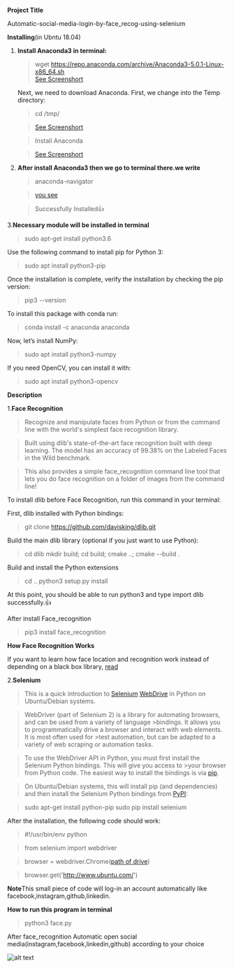 **Project Title**






Automatic-social-media-login-by-face_recog-using-selenium



**Installing**(in Ubntu 18.04)



1. **Install Anaconda3 in terminal:**
    >wget https://repo.anaconda.com/archive/Anaconda3-5.0.1-Linux-x86_64.sh  
    >[See Screenshort](https://github.com/sunil9768/Automatic-social-media-login-by-face_recog-using-selenium/blob/master/install-anaconda-ubuntu003.png)
    
    
    Next, we need to download Anaconda. First, we change into the Temp directory:
    > cd /tmp/
    
    
    
    >[See Screenshort](https://github.com/sunil9768/Automatic-social-media-login-by-face_recog-using-selenium/blob/master/install-anaconda-ubuntu002.png)
    
    >Install Anaconda
    
    >[See Screenshort](https://github.com/sunil9768/Automatic-social-media-login-by-face_recog-using-selenium/blob/master/install-anaconda-ubuntu005-300x57.png)   
    
    
2. **After install Anaconda3 then we go to terminal there.we write**


   >anaconda-navigator


   >[you see](https://github.com/sunil9768/Automatic-social-media-login-by-face_recog-using-selenium/blob/master/Screenshot%20from%202019-02-16%2016-44-43.png)
    
    
    
    > Successfully Installed:+1:
    
    
  3.**Necessary module will  be installed in terminal**
 
 >sudo apt-get install python3.6
 
 Use the following command to install pip for Python 3:
 
 
 >sudo apt install python3-pip
 
 
 Once the installation is complete, verify the installation by checking the pip version:
 
 
 
 
 >pip3 --version
 
 
 To install this package with conda run:
 
 
 
 
 >conda install -c anaconda anaconda 
 
 
 Now, let’s install NumPy:
 
 
 
 >sudo apt install python3-numpy
 
 
 
 
 If you need OpenCV, you can install it with:
 
 
 
 >sudo apt install python3-opencv
 
 
 
 
 
 
 
 
 
 
 
 
 
 
 
 **Description**
 
 
 1.**Face Recognition**
 
 
 
 >Recognize and manipulate faces from Python or from the command line with the world's simplest face recognition library.

>Built using dlib's state-of-the-art face recognition built with deep learning. The model has an accuracy of 99.38% on the Labeled Faces in the Wild benchmark.

>This also provides a simple face_recognition command line tool that lets you do face recognition on a folder of images from the command line!


To install dlib before Face Recognition, run this command in your terminal:

 First, dlib installed with Python bindings:
 
 
 >git clone https://github.com/davisking/dlib.git
 
 
 Build the main dlib library (optional if you just want to use Python):
 
 
 
 >cd dlib
 >mkdir build; cd build; cmake ..; cmake --build .
 
 
 Build and install the Python extensions
 
 
 
 >cd ..
 >python3 setup.py install
 
 
 
 At this point, you should be able to run python3 and type import dlib successfully.:+1:
 
 
 After install Face_recognition
 
 
 

 > pip3 install face_recognition
 
 
 
**How Face Recognition Works**

If you want to learn how face location and recognition work instead of depending on a black box library, [read](https://medium.com/@ageitgey/machine-learning-is-fun-part-4-modern-face-recognition-with-deep-learning-c3cffc121d78)


2.**Selenium**
> This is a quick introduction to [Selenium](https://www.seleniumhq.org/) [WebDrive](http://www.aosabook.org/en/selenium.html) in Python on Ubuntu/Debian systems.

>WebDriver (part of Selenium 2) is a library for automating browsers, and can be used from a variety of language >bindings. It allows you to programmatically drive a browser and interact with web elements. It is most often used for >test automation, but can be adapted to a variety of web scraping or automation tasks.

>To use the WebDriver API in Python, you must first install the Selenium Python bindings. This will give you access to >your browser from Python code. The easiest way to install the bindings is via [pip](https://pip.pypa.io/en/stable/).

>On Ubuntu/Debian systems, this will install pip (and dependencies) and then install the Selenium Python bindings from [PyPI](https://pypi.org/project/selenium/): 


>sudo apt-get install python-pip
>sudo pip install selenium

After the installation, the following code should work: 


>#!/usr/bin/env python

>from selenium import webdriver

>browser = webdriver.Chrome([path of drive](https://github.com/sunil9768/Automatic-social-media-login-by-face_recog-using-selenium/tree/master/chromedriver_linux64(1)))





>browser.get('http://www.ubuntu.com/')

**Note**This small piece of code will log-in an account automatically like facebook,instagram,github,linkedin. 


**How to run this program in terminal**


>python3 face.py



After face_recognition Automatic open social media(instagram,facebook,linkedin,github) according to your choice
 
![alt text](images/successful.png)
    
    
    
    
    










